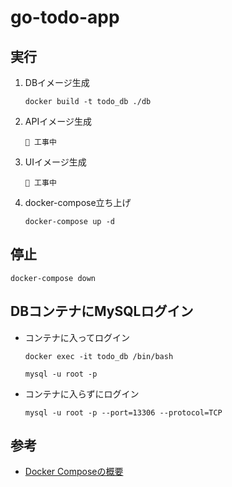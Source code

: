 # go-todo-app

## 実行

1. DBイメージ生成

   ```shell
   docker build -t todo_db ./db
   ```

2. APIイメージ生成 
   ```shell
   🚧 工事中
   ```

3. UIイメージ生成
   ```shell
   🚧 工事中
   ```
4. docker-compose立ち上げ
   ```shell
   docker-compose up -d
   ```
## 停止
```shell
docker-compose down
```

## DBコンテナにMySQLログイン
- コンテナに入ってログイン
  ```shell
  docker exec -it todo_db /bin/bash
  ```
  ```shell
  mysql -u root -p
  ```
- コンテナに入らずにログイン
  ```shell
  mysql -u root -p --port=13306 --protocol=TCP
  ```


## 参考

- [Docker Composeの概要](https://matsuand.github.io/docs.docker.jp.onthefly/compose/)

